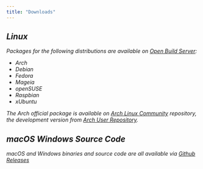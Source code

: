 ```yaml
---
title: "Downloads"
---
```


## <i class="fab fa-linux fa-fw"/> Linux

Packages for the following distributions are available on [Open Build Server]:

- Arch
- Debian
- Fedora
- Mageia
- openSUSE
- Raspbian
- xUbuntu

The Arch official package is available on [Arch Linux Community] repository,
the development version from [Arch User Repository].

## <i class="fab fa-apple fa-fw"/> macOS <i class="fab fa-windows fa-fw"/> Windows <i class="fab fa-github fa-fw"/> Source Code

macOS and Windows binaries and source code are all available via [Github Releases]

[Open Build Server]:    https://download.opensuse.org/repositories/home:/sfztools:/sfizz/
[Arch Linux Community]: https://www.archlinux.org/packages/community/x86_64/sfizz/
[Arch User Repository]: https://aur.archlinux.org/packages/sfizz-git/
[Github Releases]:      https://github.com/sfztools/sfizz/releases/latest
